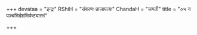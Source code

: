+++
devataa = "इन्द्रः"
RShiH = "संवरणः प्राजापत्यः"
ChandaH = "जगती"
title = "०५ न पञ्चभिर्दशभिर्वष्ट्यारभं"

+++
